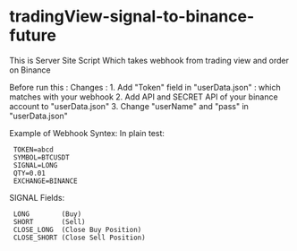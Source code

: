 # tradingView-signal-to-binance-future
 This is Server Site Script Which takes webhook from trading view and order on Binance


Before run this :
  Changes :
      1. Add "Token" field in "userData.json" : which matches with your webhook
      2. Add API and SECRET API of your binance account to "userData.json"
      3. Change "userName" and "pass" in "userData.json"
 
 
 Example of Webhook Syntex:
     In plain test:
     
     TOKEN=abcd
     SYMBOL=BTCUSDT
     SIGNAL=LONG
     QTY=0.01
     EXCHANGE=BINANCE
  
  SIGNAL Fields: 
     
     LONG        (Buy)
     SHORT       (Sell)
     CLOSE_LONG  (Close Buy Position)
     CLOSE_SHORT (Close Sell Position)
     
